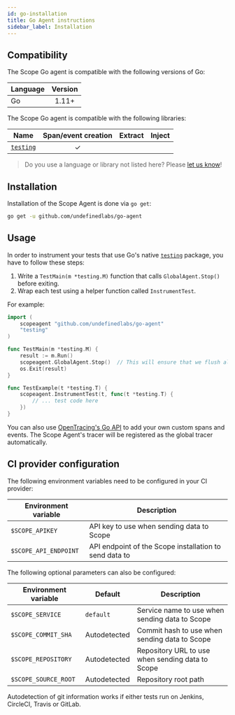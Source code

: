 ```yaml
---
id: go-installation
title: Go Agent instructions
sidebar_label: Installation
---
```



## Compatibility

The Scope Go agent is compatible with the following versions of Go:

| Language    | Version |
| ----------- | :-----: |
| Go          |  1.11+  |

The Scope Go agent is compatible with the following libraries:

| Name                                                         | Span/event creation | Extract | Inject |
| ------------------------------------------------------------ | :-----------------: | :-----: | :----: |
| [`testing`](https://golang.org/pkg/testing/)                   |          ✓          |         |        |

> Do you use a language or library not listed here? Please [let us know](https://home.codescope.com/goto/support)!

## Installation

Installation of the Scope Agent is done via `go get`:

```bash
go get -u github.com/undefinedlabs/go-agent
```

## Usage

In order to instrument your tests that use Go's native [`testing`](https://golang.org/pkg/testing/) package, you
have to follow these steps:
 
1. Write a `TestMain(m *testing.M)` function that calls `GlobalAgent.Stop()` before exiting.
2. Wrap each test using a helper function called `InstrumentTest`.

For example:

```go
import (
	scopeagent "github.com/undefinedlabs/go-agent"
	"testing"
)

func TestMain(m *testing.M) {
	result := m.Run()
	scopeagent.GlobalAgent.Stop()  // This will ensure that we flush all pending results before exiting
	os.Exit(result)
}

func TestExample(t *testing.T) {
	scopeagent.InstrumentTest(t, func(t *testing.T) {
		// ... test code here
	})
}
```

You can also use [OpenTracing's Go API](https://github.com/opentracing/opentracing-go/blob/master/README.md) to add your
own custom spans and events. The Scope Agent's tracer will be registered as the global tracer automatically.


## CI provider configuration

The following environment variables need to be configured in your CI provider:

| Environment variable | Description |
|---|---|
| `$SCOPE_APIKEY` | API key to use when sending data to Scope |
| `$SCOPE_API_ENDPOINT` | API endpoint of the Scope installation to send data to |


The following optional parameters can also be configured:

| Environment variable  | Default | Description |
|---|---|---|
| `$SCOPE_SERVICE` | `default` | Service name to use when sending data to Scope |
| `$SCOPE_COMMIT_SHA` | Autodetected | Commit hash to use when sending data to Scope |
| `$SCOPE_REPOSITORY` | Autodetected | Repository URL to use when sending data to Scope |
| `$SCOPE_SOURCE_ROOT` | Autodetected | Repository root path |

Autodetection of git information works if either tests run on Jenkins, CircleCI, Travis or GitLab.
